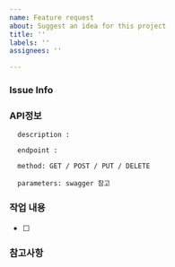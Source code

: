 ```yaml
---
name: Feature request
about: Suggest an idea for this project
title: ''
labels: ''
assignees: ''

---
```


### Issue Info

### API정보
```
  description : 

  endpoint : 
  
  method: GET / POST / PUT / DELETE

  parameters: swagger 참고
```

### 작업 내용
- [ ] 

### 참고사항
